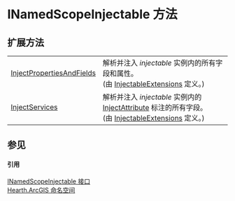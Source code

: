 # INamedScopeInjectable 方法




## 扩展方法
<table>
<tr>
<td><a href="M_Hearth_ArcGIS_InjectableExtensions_InjectPropertiesAndFields">InjectPropertiesAndFields</a></td>
<td>解析并注入 <em>injectable</em> 实例内的所有字段和属性。<br />(由 <a href="T_Hearth_ArcGIS_InjectableExtensions">InjectableExtensions</a> 定义。)</td></tr>
<tr>
<td><a href="M_Hearth_ArcGIS_InjectableExtensions_InjectServices">InjectServices</a></td>
<td>解析并注入 <em>injectable</em> 实例内的 <a href="T_Hearth_ArcGIS_InjectAttribute">InjectAttribute</a> 标注的所有字段。<br />(由 <a href="T_Hearth_ArcGIS_InjectableExtensions">InjectableExtensions</a> 定义。)</td></tr>
</table>

## 参见


#### 引用
<a href="T_Hearth_ArcGIS_INamedScopeInjectable">INamedScopeInjectable 接口</a>  
<a href="N_Hearth_ArcGIS">Hearth.ArcGIS 命名空间</a>  
